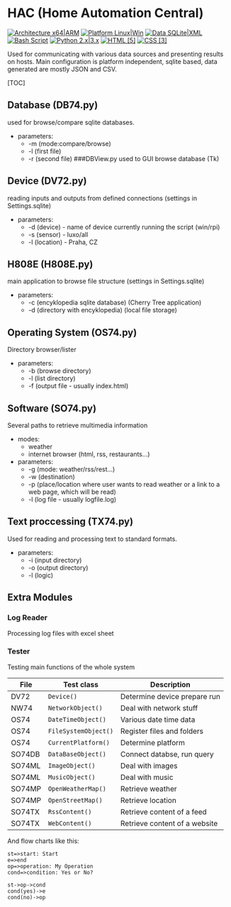 # HAC (Home Automation Central)
[![Architecture x64|ARM](https://img.shields.io/badge/Architecture-x64|ARM-yellowgreen.svg)](http://www.arm.com/products/processors/instruction-set-architectures/index.php) [![Platform Linux|Win](https://img.shields.io/badge/Platform-Linux|Win-orange.svg)](https://sqlite.org/features.html) [![Data SQLite|XML](https://img.shields.io/badge/Data-SQLite|XML|JSON|CSV-green.svg)](https://sqlite.org/features.html) [![Bash Script](https://img.shields.io/badge/Heartbeat-shellscripts*sh|cmd-blue.svg)](https://www.gnu.org/software/bash/) [![Python 2.x|3.x](https://img.shields.io/badge/Python-2.x%20%7C%203.x-yellow.svg)](https://www.python.org/) [![HTML [5]](https://img.shields.io/badge/HTML-%5B5%5D-brightgreen.svg)](http://www.w3schools.com/html/default.asp) [![CSS [3]](https://img.shields.io/badge/CSS-%5B3%5D-ff69b4.svg)](http://www.w3schools.com/css/default.asp)

<i class="icon-file"></i><i class="icon-pencil"></i><i class="icon-refresh"></i><i class="icon-cog"></i>

Used for communicating with various data sources and presenting results on hosts.
Main configuration is platform independent, sqlite based, data generated are mostly JSON and CSV.

[TOC]
## Database (DB74.py)
used for browse/compare sqlite databases.

 - parameters:
   	- -m (mode:compare/browse)
   	- -l (first file)
   	- -r (second file)
###DBView.py 
used to GUI browse database (Tk)
## Device (DV72.py)
reading inputs and outputs from defined connections (settings in Settings.sqlite)

 - parameters:
	 - -d (device) - name of device currently running the script (win/rpi)
	 - -s (sensor)  - luxo/all
	 - -l (location) - Praha, CZ
## H808E (H808E.py)
main application to browse file structure (settings in Settings.sqlite)

 - parameters:
	 - -c (encyklopedia sqlite database) (Cherry Tree application)
	 - -d (directory with encyklopedia) (local file storage)
## Operating System (OS74.py)
Directory browser/lister

 - parameters:
	 - -b (browse directory)
	 - -l (list directory)
	 -  -f (output file - usually index.html)
## Software (SO74.py)
Several paths to retrieve multimedia information

 - modes:
	 - weather
	 - internet browser (html, rss, restaurants...)
 - parameters:
	 - -g (mode: weather/rss/rest...)
	 - -w (destination)
	 - -p (place/location where user wants to read weather or a link to a web page, which will be read)
	 -  -l (log file - usually logfile.log)
## Text proccessing (TX74.py)
Used for reading and processing text to standard formats.

 - parameters:
	 - -i (input directory)
	 - -o (output directory)
	 -  -l (logic)
## Extra Modules
### Log Reader
Processing log files with excel sheet
### Tester
Testing main functions of the whole system

| File      | Test class                   | Description                   |
|-----------| ---------------------------- | ------------------------------|
| DV72      | `Device()`                   | Determine device prepare run  |
| NW74      | `NetworkObject()`            | Deal with network stuff       |
| OS74      | `DateTimeObject()`           | Various date time data        |
| OS74      | `FileSystemObject()`         | Register files and folders    |
| OS74      | `CurrentPlatform()`          | Determine platform            |
| SO74DB    | `DataBaseObject()`           | Connect databse, run query    |
| SO74ML    | `ImageObject()`              | Deal with images              |
| SO74ML    | `MusicObject()`              | Deal with music               |
| SO74MP    | `OpenWeatherMap()`           | Retrieve weather              |
| SO74MP    | `OpenStreetMap()`            | Retrieve location             |
| SO74TX    | `RssContent()`               | Retrieve content of a feed    |
| SO74TX    | `WebContent()`               | Retrieve content of a website |


And flow charts like this:

```flow
st=>start: Start
e=>end
op=>operation: My Operation
cond=>condition: Yes or No?

st->op->cond
cond(yes)->e
cond(no)->op
```


